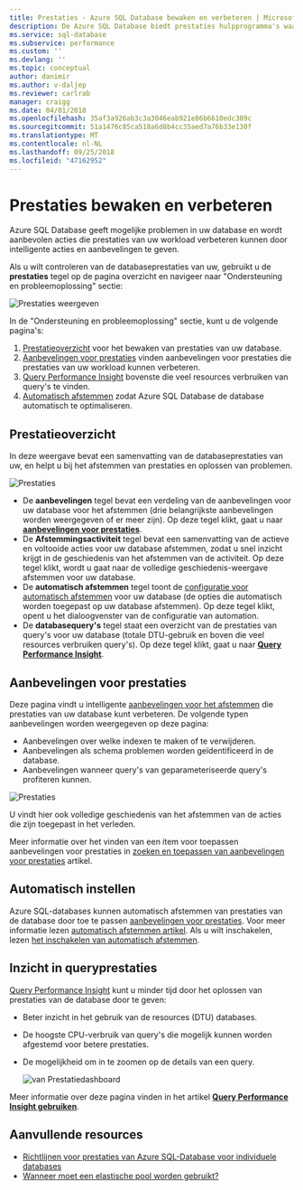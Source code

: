 ```yaml
---
title: Prestaties - Azure SQL Database bewaken en verbeteren | Microsoft Docs
description: De Azure SQL Database biedt prestaties hulpprogramma's waarmee u gebieden geïdentificeerd die u kunnen de huidige queryprestaties verbeteren.
ms.service: sql-database
ms.subservice: performance
ms.custom: ''
ms.devlang: ''
ms.topic: conceptual
author: danimir
ms.author: v-daljep
ms.reviewer: carlrab
manager: craigg
ms.date: 04/01/2018
ms.openlocfilehash: 35af3a926ab3c3a3046eab921e86b6610edc309c
ms.sourcegitcommit: 51a1476c85ca518a6d8b4cc35aed7a76b33e130f
ms.translationtype: MT
ms.contentlocale: nl-NL
ms.lasthandoff: 09/25/2018
ms.locfileid: "47162952"
---
```

# <a name="monitor-and-improve-performance"></a>Prestaties bewaken en verbeteren
Azure SQL Database geeft mogelijke problemen in uw database en wordt aanbevolen acties die prestaties van uw workload verbeteren kunnen door intelligente acties en aanbevelingen te geven.

Als u wilt controleren van de databaseprestaties van uw, gebruikt u de **prestaties** tegel op de pagina overzicht en navigeer naar "Ondersteuning en probleemoplossing" sectie:

   ![Prestaties weergeven](./media/sql-database-performance/entries.png)

In de "Ondersteuning en probleemoplossing" sectie, kunt u de volgende pagina's:


1. [Prestatieoverzicht](#performance-overview) voor het bewaken van prestaties van uw database. 
2. [Aanbevelingen voor prestaties](#performance-recommendations) vinden aanbevelingen voor prestaties die prestaties van uw workload kunnen verbeteren.
3. [Query Performance Insight](#query-performance-insight) bovenste die veel resources verbruiken van query's te vinden.
4. [Automatisch afstemmen](#automatic-tuning) zodat Azure SQL Database de database automatisch te optimaliseren.

## <a name="performance-overview"></a>Prestatieoverzicht
In deze weergave bevat een samenvatting van de databaseprestaties van uw, en helpt u bij het afstemmen van prestaties en oplossen van problemen. 

![Prestaties](./media/sql-database-performance/performance.png)

* De **aanbevelingen** tegel bevat een verdeling van de aanbevelingen voor uw database voor het afstemmen (drie belangrijkste aanbevelingen worden weergegeven of er meer zijn). Op deze tegel klikt, gaat u naar  **[aanbevelingen voor prestaties](#performance-recommendations)**. 
* De **Afstemmingsactiviteit** tegel bevat een samenvatting van de actieve en voltooide acties voor uw database afstemmen, zodat u snel inzicht krijgt in de geschiedenis van het afstemmen van de activiteit. Op deze tegel klikt, wordt u gaat naar de volledige geschiedenis-weergave afstemmen voor uw database.
* De **automatisch afstemmen** tegel toont de [configuratie voor automatisch afstemmen](sql-database-automatic-tuning-enable.md) voor uw database (de opties die automatisch worden toegepast op uw database afstemmen). Op deze tegel klikt, opent u het dialoogvenster van de configuratie van automation.
* De **databasequery's** tegel staat een overzicht van de prestaties van query's voor uw database (totale DTU-gebruik en boven die veel resources verbruiken query's). Op deze tegel klikt, gaat u naar  **[Query Performance Insight](#query-performance-insight)**.

## <a name="performance-recommendations"></a>Aanbevelingen voor prestaties
Deze pagina vindt u intelligente [aanbevelingen voor het afstemmen](sql-database-advisor.md) die prestaties van uw database kunt verbeteren. De volgende typen aanbevelingen worden weergegeven op deze pagina:

* Aanbevelingen over welke indexen te maken of te verwijderen.
* Aanbevelingen als schema problemen worden geïdentificeerd in de database.
* Aanbevelingen wanneer query's van geparameteriseerde query's profiteren kunnen.

![Prestaties](./media/sql-database-performance/recommendations.png)

U vindt hier ook volledige geschiedenis van het afstemmen van de acties die zijn toegepast in het verleden.

Meer informatie over het vinden van een item voor toepassen aanbevelingen voor prestaties in [zoeken en toepassen van aanbevelingen voor prestaties](sql-database-advisor-portal.md) artikel.

## <a name="automatic-tuning"></a>Automatisch instellen
Azure SQL-databases kunnen automatisch afstemmen van prestaties van de database door toe te passen [aanbevelingen voor prestaties](sql-database-advisor.md). Voor meer informatie lezen [automatisch afstemmen artikel](sql-database-automatic-tuning.md). Als u wilt inschakelen, lezen [het inschakelen van automatisch afstemmen](sql-database-automatic-tuning-enable.md).

## <a name="query-performance-insight"></a>Inzicht in queryprestaties
[Query Performance Insight](sql-database-query-performance.md) kunt u minder tijd door het oplossen van prestaties van de database door te geven:

* Beter inzicht in het gebruik van de resources (DTU) databases. 
* De hoogste CPU-verbruik van query's die mogelijk kunnen worden afgestemd voor betere prestaties. 
* De mogelijkheid om in te zoomen op de details van een query. 

  ![van Prestatiedashboard](./media/sql-database-query-performance/performance.png)

Meer informatie over deze pagina vinden in het artikel  **[Query Performance Insight gebruiken](sql-database-query-performance.md)**.

## <a name="additional-resources"></a>Aanvullende resources
* [Richtlijnen voor prestaties van Azure SQL-Database voor individuele databases](sql-database-performance-guidance.md)
* [Wanneer moet een elastische pool worden gebruikt?](sql-database-elastic-pool-guidance.md)

